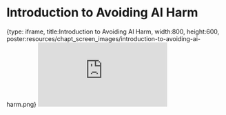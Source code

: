 # Introduction to Avoiding AI Harm
 
{type: iframe, title:Introduction to Avoiding AI Harm, width:800, height:600, poster:resources/chapt_screen_images/introduction-to-avoiding-ai-harm.png}
![](https://hutchdatascience.org/AI_for_Decision_Makers/no_toc/introduction-to-avoiding-ai-harm.html)
 

 
